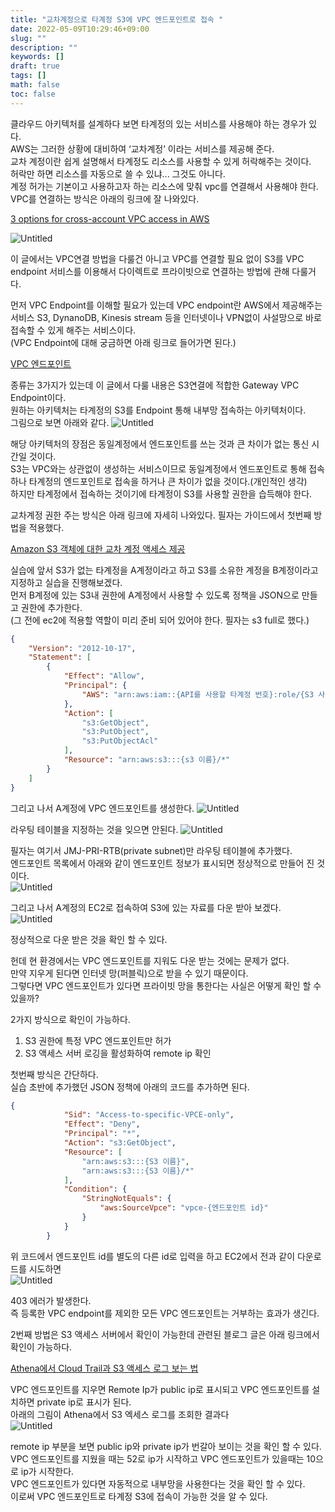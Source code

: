 ```yaml
---
title: "교차계정으로 타계정 S3에 VPC 엔드포인트로 접속 "
date: 2022-05-09T10:29:46+09:00
slug: ""
description: ""
keywords: []
draft: true
tags: []
math: false
toc: false
---
```


클라우드 아키텍처를 설계하다 보면 타계정의 있는 서비스를 사용해야 하는 경우가 있다.  
AWS는 그러한 상황에 대비하여 ‘교차계정’ 이라는 서비스를 제공해 준다.  
교차 계정이란 쉽게 설명해서 타계정도 리소스를 사용할 수 있게 허락해주는 것이다.  
허락만 하면 리소스를 자동으로 쓸 수 있냐... 그것도 아니다.  
계정 허가는 기본이고 사용하고자 하는 리소스에 맞춰 vpc를 연결해서 사용해야 한다.  
VPC를 연결하는 방식은 아래의 링크에 잘 나와있다.  

[3 options for cross-account VPC access in AWS](https://tomgregory.com/cross-account-vpc-access-in-aws/)

![Untitled](/img/croossAccount_s3_endpoint/Untitled.png)

이 글에서는 VPC연결 방법을 다룰건 아니고 VPC를 연결할 필요 없이 S3를 VPC endpoint 서비스를 이용해서 다이렉트로 프라이빗으로 연결하는 방법에 관해 다룰거다.  

먼저 VPC Endpoint를 이해할 필요가 있는데  VPC endpoint란 AWS에서 제공해주는 서비스 S3, DynanoDB, Kinesis stream 등을 인터넷이나 VPN없이 사설망으로 바로 접속할 수 있게 해주는 서비스이다.  
(VPC Endpoint에 대해 궁금하면 아래 링크로 들어가면 된다.)

[VPC 엔드포인트](https://docs.aws.amazon.com/ko_kr/vpc/latest/privatelink/vpc-endpoints.html)

종류는 3가지가 있는데 이 글에서 다룰 내용은 S3연결에 적합한 Gateway VPC Endpoint이다.  
원하는 아키텍처는 타계정의 S3를 Endpoint 통해 내부망 접속하는 아키텍처이다.  
그림으로 보면 아래와 같다.
![Untitled](/img/croossAccount_s3_endpoint/Untitled%201.png)

해당 아키텍처의 장점은 동일계정에서 엔드포인트를 쓰는 것과 큰 차이가 없는 통신 시간일 것이다.  
S3는 VPC와는 상관없이 생성하는 서비스이므로 동일계정에서 엔드포인트로 통해 접속하나 타계정의 엔드포인트로 접속을 하거나 큰 차이가 없을 것이다.(개인적인 생각)  
하지만 타계정에서 접속하는 것이기에 타계정이 S3를 사용할 권한을 습득해야 한다.

교차계정 권한 주는 방식은 아래 링크에 자세히 나와있다. 필자는 가이드에서 첫번째 방법을 적용했다.

[Amazon S3 객체에 대한 교차 계정 액세스 제공](https://aws.amazon.com/ko/premiumsupport/knowledge-center/cross-account-access-s3/)

실습에 앞서 S3가 없는 타계정을 A계정이라고 하고 S3를 소유한 계정을 B계정이라고 지정하고 실습을 진행해보겠다.  
먼저 B계정에 있는 S3내 권한에 A계정에서 사용할 수 있도록 정책을 JSON으로 만들고 권한에 추가한다.  
(그 전에 ec2에 적용할 역할이 미리 준비 되어 있어야 한다. 필자는 s3 full로 했다.)

```json
{
    "Version": "2012-10-17",
    "Statement": [
        {
            "Effect": "Allow",
            "Principal": {
                "AWS": "arn:aws:iam::{API를 사용할 타계정 번호}:role/{S3 사용 권한을 가진 ec2 역할}"
            },
            "Action": [
                "s3:GetObject",
                "s3:PutObject",
                "s3:PutObjectAcl"
            ],
            "Resource": "arn:aws:s3:::{s3 이름}/*"
        }
    ]
}
```

그리고 나서 A계정에 VPC 엔드포인트를 생성한다. 
![Untitled](/img/croossAccount_s3_endpoint/Untitled%202.png)

라우팅 테이블을 지정하는 것을 잊으면 안된다.
![Untitled](/img/croossAccount_s3_endpoint/Untitled%203.png)

필자는 여기서 JMJ-PRI-RTB(private subnet)만 라우팅 테이블에 추가했다.  
엔드포인트 목록에서 아래와 같이 엔드포인트 정보가 표시되면 정상적으로 만들어 진 것이다.  
![Untitled](/img/croossAccount_s3_endpoint/Untitled%204.png)

그리고 나서 A계정의 EC2로 접속하여 S3에 있는 자료를 다운 받아 보겠다.  
![Untitled](/img/croossAccount_s3_endpoint/Untitled%205.png)

정상적으로 다운 받은 것을 확인 할 수 있다. 

헌데 현 환경에서는 VPC 엔드포인트를 지워도 다운 받는 것에는 문제가 없다.  
만약 지우게 된다면 인터넷 망(퍼블릭)으로 받을 수 있기 때문이다.  
그렇다면 VPC 엔드포인트가 있다면 프라이빗 망을 통한다는 사실은 어떻게 확인 할 수 있을까?  

2가지 방식으로 확인이 가능하다.  
1. S3 권한에 특정 VPC 엔드포인트만 허가
2. S3 액세스 서버 로깅을 활성화하여 remote ip  확인

첫번째 방식은 간단하다.  
실습 초반에 추가했던 JSON 정책에 아래의 코드를 추가하면 된다.

```json
{
			"Sid": "Access-to-specific-VPCE-only",
			"Effect": "Deny",
			"Principal": "*",
			"Action": "s3:GetObject",
			"Resource": [
				"arn:aws:s3:::{S3 이름}",
				"arn:aws:s3:::{S3 이름}/*"
			],
			"Condition": {
				"StringNotEquals": {
					"aws:SourceVpce": "vpce-{엔드포인트 id}"
				}
			}
		}
```

위 코드에서 엔드포인트 id를 별도의 다른 id로 입력을 하고 EC2에서 전과 같이 다운로드를 시도하면  
![Untitled](/img/croossAccount_s3_endpoint/Untitled%206.png)

403 에러가 발생한다.  
즉 등록한 VPC endpoint를 제외한 모든 VPC 엔드포인트는 거부하는 효과가 생긴다.

2번째 방법은 S3 액세스 서버에서 확인이 가능한데 
관련된 블로그 글은 아래 링크에서 확인이 가능하다.

[Athena에서 Cloud Trail과 S3 액세스 로그 보는 법](https://josephmjjo.github.io/blog/aws_athena_s3_query/)

VPC 엔드포인트를 지우면 Remote Ip가 public ip로 표시되고 VPC 엔드포인트를 설치하면 private ip로 표시가 된다.  
아래의 그림이 Athena에서 S3 엑세스 로그를 조회한 결과다  
![Untitled](/img/croossAccount_s3_endpoint/Untitled%207.png)

remote ip 부분을 보면 public ip와 private ip가 번갈아 보이는 것을 확인 할 수 있다.  
VPC 엔드포인트를 지웠을 때는 52로 ip가 시작하고 VPC 엔드포인트가 있을때는 10으로 ip가 시작한다.  
VPC 엔드포인트가 있다면 자동적으로 내부망을 사용한다는 것을 확인 할 수 있다.  
이로써 VPC 엔드포인트로 타계정 S3에 접속이 가능한 것을 알 수 있다.
